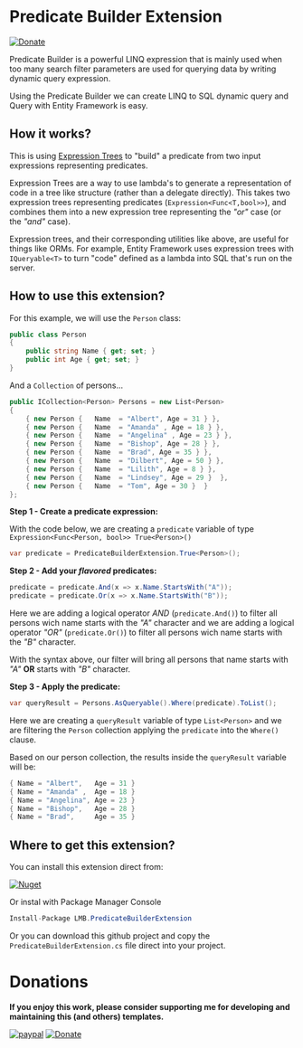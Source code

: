 # Predicate Builder Extension

[![Donate](https://img.shields.io/badge/Donate-PayPal.Me-green.svg)](http://paypal.me/leandroberti)

Predicate Builder is a powerful LINQ expression that is mainly used when too many search filter parameters are used for querying data by writing dynamic query expression.

Using the Predicate Builder we can create LINQ to SQL dynamic query and Query with Entity Framework is easy.

## How it works?

This is using [Expression Trees](http://msdn.microsoft.com/en-us/library/bb397951.aspx) to "build" a predicate from two input expressions representing predicates.

Expression Trees are a way to use lambda's to generate a representation of code in a tree like structure (rather than a delegate directly).
This takes two expression trees representing predicates (`Expression<Func<T,bool>>`), and combines them into a new expression tree representing the _"or"_ case (or the _"and"_ case).

Expression trees, and their corresponding utilities like above, are useful for things like ORMs. For example, Entity Framework uses expression trees with `IQueryable<T>` to turn "code" defined as a lambda into SQL that's run on the server.

## How to use this extension?

For this example, we will use the `Person` class:

```C#
public class Person
{
    public string Name { get; set; }
    public int Age { get; set; }
}
```

And a `Collection` of persons...

```C#
public ICollection<Person> Persons = new List<Person>
{
    { new Person {   Name  = "Albert", Age = 31 } },
    { new Person {   Name  = "Amanda" , Age = 18 } },
    { new Person {   Name  = "Angelina" , Age = 23 } },
    { new Person {   Name  = "Bishop", Age = 28 } },
    { new Person {   Name  = "Brad", Age = 35 } },
    { new Person {   Name  = "Dilbert", Age = 50 } },
    { new Person {   Name  = "Lilith", Age = 8 } },
    { new Person {   Name  = "Lindsey", Age = 29 }  },
    { new Person {   Name  = "Tom", Age = 30 }  }
};
```

**Step 1 - Create a predicate expression:**

With the code below, we are creating a `predicate` variable of type `Expression<Func<Person, bool>> True<Person>()`

```C#
var predicate = PredicateBuilderExtension.True<Person>();
```

**Step 2 - Add your _flavored_ predicates:**

```C#
predicate = predicate.And(x => x.Name.StartsWith("A"));
predicate = predicate.Or(x => x.Name.StartsWith("B"));
```

Here we are adding a logical operator _AND_ (`predicate.And()`) to filter all persons wich name starts with the _"A"_ character and we are adding a logical operator _"OR"_ (`predicate.Or()`) to filter all persons  wich name starts with the _"B"_ character.

With the syntax above, our filter will bring all persons that name starts with _"A"_ **OR** starts with _"B"_ character.

**Step 3 - Apply the predicate:**

```C#
var queryResult = Persons.AsQueryable().Where(predicate).ToList();
```

Here we are creating a `queryResult` variable of type `List<Person>` and we are filtering the `Person` collection applying the `predicate` into the `Where()` clause.

Based on our person collection, the results inside the `queryResult` variable will be:

```C#
{ Name = "Albert",   Age = 31 }
{ Name = "Amanda" ,  Age = 18 }
{ Name = "Angelina", Age = 23 }
{ Name = "Bishop",   Age = 28 }
{ Name = "Brad",     Age = 35 }
```

## Where to get this extension?

You can install this extension direct from:

[![Nuget](https://img.shields.io/badge/nuget-v1.0.0-blue.svg)](https://www.nuget.org/packages/LMB.PredicateBuilderExtension/)

Or instal with Package Manager Console

```C#
Install-Package LMB.PredicateBuilderExtension
```

Or you can download this github project and copy the `PredicateBuilderExtension.cs` file direct into your project.

# Donations

**If you enjoy this work, please consider supporting me for developing and maintaining this (and others) templates.**

[![paypal](https://www.paypalobjects.com/en_US/i/btn/btn_donateCC_LG.gif)](https://www.paypal.com/cgi-bin/webscr?cmd=_donations&business=26TY9QLTDWDSE&lc=US&item_name=leandroberti&item_number=github&currency_code=USD&bn=PP%2dDonationsBF%3abtn_donate_SM%2egif%3aNonHosted)
[![Donate](https://img.shields.io/badge/Donate-PayPal.Me-green.svg)](http://paypal.me/leandroberti)
